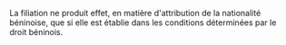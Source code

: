 La filiation ne produit effet, en matière d'attribution de la nationalité béninoise, que si elle est établie dans les conditions déterminées par le droit béninois.